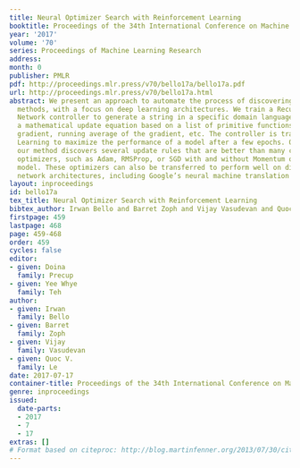 ```yaml
---
title: Neural Optimizer Search with Reinforcement Learning
booktitle: Proceedings of the 34th International Conference on Machine Learning
year: '2017'
volume: '70'
series: Proceedings of Machine Learning Research
address: 
month: 0
publisher: PMLR
pdf: http://proceedings.mlr.press/v70/bello17a/bello17a.pdf
url: http://proceedings.mlr.press/v70/bello17a.html
abstract: We present an approach to automate the process of discovering optimization
  methods, with a focus on deep learning architectures. We train a Recurrent Neural
  Network controller to generate a string in a specific domain language that describes
  a mathematical update equation based on a list of primitive functions, such as the
  gradient, running average of the gradient, etc. The controller is trained with Reinforcement
  Learning to maximize the performance of a model after a few epochs. On CIFAR-10,
  our method discovers several update rules that are better than many commonly used
  optimizers, such as Adam, RMSProp, or SGD with and without Momentum on a ConvNet
  model. These optimizers can also be transferred to perform well on different neural
  network architectures, including Google’s neural machine translation system.
layout: inproceedings
id: bello17a
tex_title: Neural Optimizer Search with Reinforcement Learning
bibtex_author: Irwan Bello and Barret Zoph and Vijay Vasudevan and Quoc V. Le
firstpage: 459
lastpage: 468
page: 459-468
order: 459
cycles: false
editor:
- given: Doina
  family: Precup
- given: Yee Whye
  family: Teh
author:
- given: Irwan
  family: Bello
- given: Barret
  family: Zoph
- given: Vijay
  family: Vasudevan
- given: Quoc V.
  family: Le
date: 2017-07-17
container-title: Proceedings of the 34th International Conference on Machine Learning
genre: inproceedings
issued:
  date-parts:
  - 2017
  - 7
  - 17
extras: []
# Format based on citeproc: http://blog.martinfenner.org/2013/07/30/citeproc-yaml-for-bibliographies/
---
```

